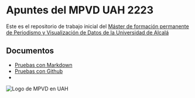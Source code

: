 # Apuntes del MPVD UAH 2223

Este es el repositorio de trabajo inicial del [Máster de formación permanente de Periodismo y Visualización de Datos de la Universidad de Alcalá](https://mpvd.es)

## Documentos

- [Pruebas con Markdown](pruebas-markdown.md)
- [Pruebas con Github](pruebas-github.md)
- 
![Logo de MPVD en UAH](https://mpvd.es/images/logo.svg "MPVD en UAH")
